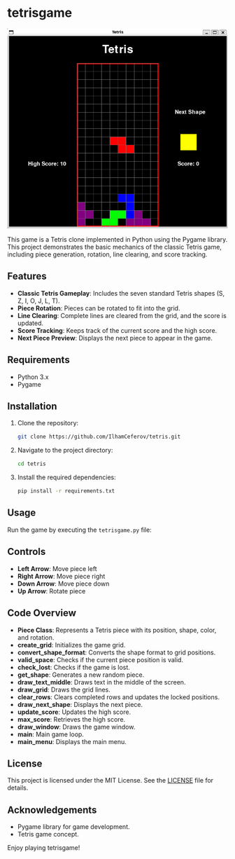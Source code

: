 # tetrisgame
![tetris](image.png)


This game is a Tetris clone implemented in Python using the Pygame library. This project demonstrates the basic mechanics of the classic Tetris game, including piece generation, rotation, line clearing, and score tracking.

## Features

- **Classic Tetris Gameplay**: Includes the seven standard Tetris shapes (S, Z, I, O, J, L, T).
- **Piece Rotation**: Pieces can be rotated to fit into the grid.
- **Line Clearing**: Complete lines are cleared from the grid, and the score is updated.
- **Score Tracking**: Keeps track of the current score and the high score.
- **Next Piece Preview**: Displays the next piece to appear in the game.

## Requirements

- Python 3.x
- Pygame

## Installation

1. Clone the repository:
    ```sh
    git clone https://github.com/IlhamCeferov/tetris.git
    ```
2. Navigate to the project directory:
    ```sh
    cd tetris
    ```
3. Install the required dependencies:
    ```sh
    pip install -r requirements.txt
    ```

## Usage

Run the game by executing the `tetrisgame.py` file:


## Controls

- **Left Arrow**: Move piece left
- **Right Arrow**: Move piece right
- **Down Arrow**: Move piece down
- **Up Arrow**: Rotate piece

## Code Overview

- **Piece Class**: Represents a Tetris piece with its position, shape, color, and rotation.
- **create_grid**: Initializes the game grid.
- **convert_shape_format**: Converts the shape format to grid positions.
- **valid_space**: Checks if the current piece position is valid.
- **check_lost**: Checks if the game is lost.
- **get_shape**: Generates a new random piece.
- **draw_text_middle**: Draws text in the middle of the screen.
- **draw_grid**: Draws the grid lines.
- **clear_rows**: Clears completed rows and updates the locked positions.
- **draw_next_shape**: Displays the next piece.
- **update_score**: Updates the high score.
- **max_score**: Retrieves the high score.
- **draw_window**: Draws the game window.
- **main**: Main game loop.
- **main_menu**: Displays the main menu.

## License

This project is licensed under the MIT License. See the [LICENSE](LICENSE) file for details.

## Acknowledgements

- Pygame library for game development.
- Tetris game concept.

Enjoy playing tetrisgame!
